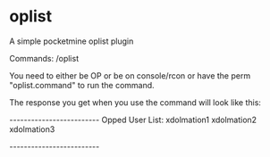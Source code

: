# oplist
A simple pocketmine oplist plugin

Commands:
/oplist


You need to either be OP or be on console/rcon or have the perm "oplist.command" to run the command.


The response you get when you use the command will look like this:

\-------------------------
Opped User List:
xdolmation1
xdolmation2
xdolmation3

\-------------------------
